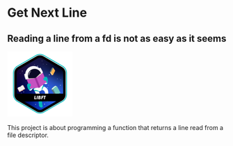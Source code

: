 # Get Next Line
## Reading a line from a fd is not as easy as it seems

![gnl_icon](https://github.com/Thais-Malheiros/Libft/blob/main/libft.png)

This project is about programming a function that returns a line read from a file descriptor.
